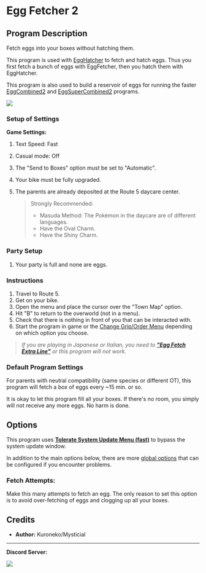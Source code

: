 # Egg Fetcher 2

## Program Description

Fetch eggs into your boxes without hatching them.

This program is used with [EggHatcher](EggHatcher.md) to fetch and hatch eggs. Thus you first fetch a bunch of eggs with EggFetcher, then you hatch them with EggHatcher.

This program is also used to build a reservoir of eggs for running the faster [EggCombined2](EggCombined2.md) and [EggSuperCombined2](EggSuperCombined2.md) programs.

<img src="../images/EggFetcher2-0.png">

### Setup of Settings

**Game Settings:**
1. Text Speed: Fast
2. Casual mode: Off
3. The "Send to Boxes" option must be set to "Automatic".
4. Your bike must be fully upgraded.
5. The parents are already deposited at the Route 5 daycare center.

   > Strongly Recommended:
   > - Masuda Method: The Pokémon in the daycare are of different languages.
   > - Have the Oval Charm.
   > - Have the Shiny Charm.

### Party Setup

1. Your party is full and none are eggs.

### Instructions

1. Travel to Route 5.
2. Get on your bike.
3. Open the menu and place the cursor over the "Town Map" option.
4. Hit "B" to return to the overworld (not in a menu).
5. Check that there is nothing in front of you that can be interacted with.
6. Start the program in game or the [Change Grip/Order Menu](https://github.com/PokemonAutomation/Microcontroller/blob/master/Wiki/Programs/NintendoSwitch/ChangeGripOrderMenu.md) depending on which option you choose.

> *If you are playing in Japanese or Italian, you need to [**"Egg Fetch Extra Line"**](PokemonSettings.md#egg-fetch-extra-line) or this program will not work.*

### Default Program Settings

For parents with neutral compatibility (same species or different OT), this program will fetch a box of eggs every ~15 min. or so.

It is okay to let this program fill all your boxes. If there's no room, you simply will not receive any more eggs. No harm is done.


## Options

This program uses [**Tolerate System Update Menu (fast)**](/Wiki/Programs/NintendoSwitch/FrameworkSettings.md#tolerate-system-update-menu-fast) to bypass the system update window.

In addition to the main options below, there are more [global options](PokemonSettings.md) that can be configured if you encounter problems.

### Fetch Attempts:

Make this many attempts to fetch an egg. The only reason to set this option is to avoid over-fetching of eggs and clogging up all your boxes.


## Credits

- **Author:** Kuroneko/Mysticial


<hr>

**Discord Server:** 

[<img src="https://canary.discordapp.com/api/guilds/695809740428673034/widget.png?style=banner2">](https://discord.gg/cQ4gWxN)


